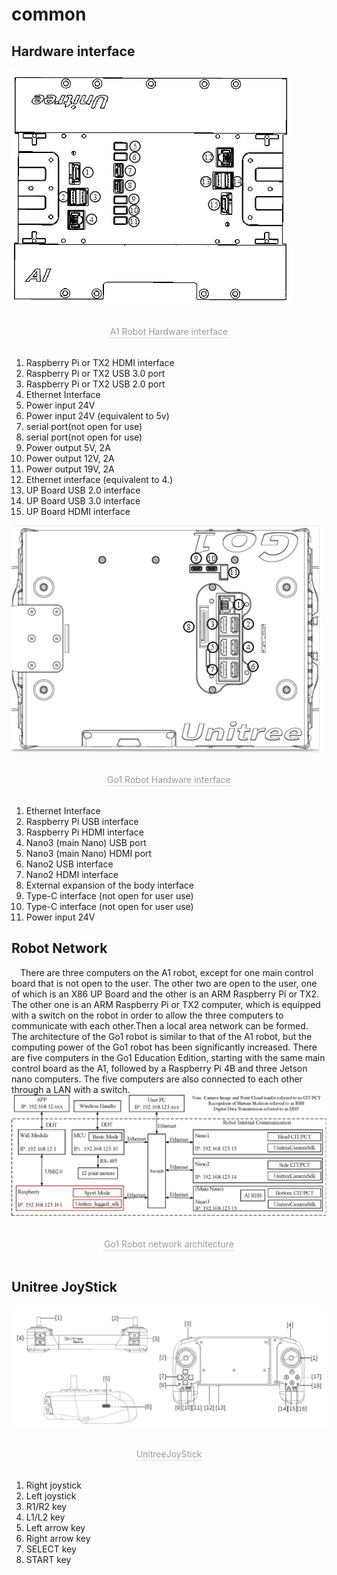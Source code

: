 # common

## Hardware interface 
![A1 Robot Hardware interface](../../images/A1_hardware_interface.png)
<center>
<br>
<div style="color:orange; border-bottom: 0.1px solid #d9d9d9;
display: inline-block;
color: #999;
padding: 1px;">A1 Robot Hardware interface</div>
</center>
<br>

1. Raspberry Pi or TX2 HDMI interface 
2. Raspberry Pi or TX2 USB 3.0 port 
3. Raspberry Pi or TX2 USB 2.0 port
4. Ethernet Interface
5. Power input 24V
6. Power input 24V (equivalent to 5v)
7. serial port(not open for use)
8. serial port(not open for use)
9. Power output 5V, 2A
10. Power output 12V, 2A
11. Power output 19V, 2A
12. Ethernet interface (equivalent to 4.)
13. UP Board USB 2.0 interface
14. UP Board USB 3.0 interface
15. UP Board HDMI interface

![Go1 Robot Hardware interface](../../images/Go1_hardware_interface.png)
<center>
<br>
<div style="color:orange; border-bottom: 0.1px solid #d9d9d9;
display: inline-block;
color: #999;
padding: 1px;">Go1 Robot Hardware interface</div>
</center>
<br>

1. Ethernet Interface
2. Raspberry Pi USB interface
3. Raspberry Pi HDMI interface
4. Nano3 (main Nano) USB port
5. Nano3 (main Nano) HDMI port
6. Nano2 USB interface
7. Nano2 HDMI interface
8. External expansion of the body interface
9. Type-C interface (not open for user use)
10. Type-C interface (not open for user use)
11. Power input 24V

## Robot Network
&emsp;There are three computers on the A1 robot, except for one main control board that is not open to the user.
The other two are open to the user, one of which is an X86 UP Board and the other is an ARM Raspberry Pi or TX2.
The other one is an ARM Raspberry Pi or TX2 computer, which is equipped with a switch on the robot in order to allow the three computers to communicate with each other.Then a local area network can be formed.
&emsp;The architecture of the Go1 robot is similar to that of the A1 robot, but the computing power of the Go1 robot has been significantly increased.
There are five computers in the Go1 Education Edition, starting with the same main control board as the A1, followed by a Raspberry Pi 4B and three Jetson nano computers.
The five computers are also connected to each other through a LAN with a switch.
![Go1 Robot network architecture](../../images/Go1_Network.jpeg)
<center>
<br>
<div style="color:orange; border-bottom: 0.1px solid #d9d9d9;
display: inline-block;
color: #999;
padding: 1px;">Go1 Robot network architecture</div>
</center>
<br>

## Unitree JoyStick
![UnitreeJoyStick](../../images/joyStick.png)
<center>
<br>
<div style="color:orange; border-bottom: 0.1px solid #d9d9d9;
display: inline-block;
color: #999;
padding: 1px;">UnitreeJoyStick</div>
</center>
<br>

1. Right joystick
2. Left joystick
3. R1/R2 key
4. L1/L2 key
5. Left arrow key
6. Right arrow key
7. SELECT key
8. START key